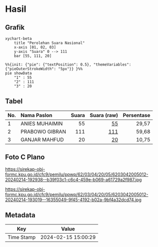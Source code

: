 # Hasil

## Grafik

```mermaid
xychart-beta
    title "Perolehan Suara Nasional"
    x-axis [01, 02, 03]
    y-axis "Suara" 0 --> 111
    bar [55, 111, 20]
```

```mermaid
%%{init: {"pie": {"textPosition": 0.5}, "themeVariables": {"pieOuterStrokeWidth": "5px"}} }%%
pie showData
    "1" : 55
    "2" : 111
    "3" : 20
```

## Tabel

| No. | Nama Paslon    | Suara | Suara (raw) | Persentase |
|:--- |:-------------- | -----:| -----------:| ----------:|
| 1   | ANIES MUHAIMIN | 55    | [55][p-1]   | 29,57      |
| 2   | PRABOWO GIBRAN | 111   | [111][p-2]  | 59,68      |
| 3   | GANJAR MAHFUD  | 20    | [20][p-3]   | 10,75      |


[p-1]: https://github.com/gigit-pemilu/pemilu-2024/blob/main/pilpres/hitung-suara/sub/62-kalimantan-tengah/sub/03-kapuas/sub/04-kapuas-kuala/sub/2005-lupak-dalam/sub/012-tps/sub/paslon-1.txt
[p-2]: https://github.com/gigit-pemilu/pemilu-2024/blob/main/pilpres/hitung-suara/sub/62-kalimantan-tengah/sub/03-kapuas/sub/04-kapuas-kuala/sub/2005-lupak-dalam/sub/012-tps/sub/paslon-2.txt
[p-3]: https://github.com/gigit-pemilu/pemilu-2024/blob/main/pilpres/hitung-suara/sub/62-kalimantan-tengah/sub/03-kapuas/sub/04-kapuas-kuala/sub/2005-lupak-dalam/sub/012-tps/sub/paslon-3.txt

## Foto C Plano

https://sirekap-obj-formc.kpu.go.id/cfc9/pemilu/ppwp/62/03/04/20/05/6203042005012-20240214-192938--b39f03c1-c6c4-459e-b069-a61729a2f987.jpg

https://sirekap-obj-formc.kpu.go.id/cfc9/pemilu/ppwp/62/03/04/20/05/6203042005012-20240214-193019--16355049-9f45-4192-b02a-9bf4a32dcd74.jpg


## Metadata

| Key        | Value               |
| ---------- | ------------------- |
| Time Stamp | 2024-02-15 15:00:29 |



